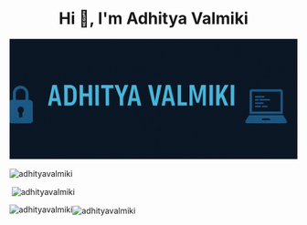 <h1 align="center">Hi 👋, I'm Adhitya Valmiki</h1>

<div style="text-align: center;">
 <img src="https://github.com/adhityavalmiki/adhityavalmiki/blob/main/assets/images/profilebanner.png" width="700" />
</div>

<p align="left"> <img src="https://komarev.com/ghpvc/?username=adhityavalmiki&label=Profile%20views&color=0e75b6&style=flat" alt="adhityavalmiki" /> </p>







<p>&nbsp;<img align="center" src="https://github-readme-stats.vercel.app/api?username=adhityavalmiki&show_icons=true&theme=blueberry&locale=en" alt="adhityavalmiki" /></p>

<p><img align="left" src="https://github-readme-stats.vercel.app/api/top-langs?username=adhityavalmiki&show_icons=true&theme=blueberry&locale=en&layout=compact" alt="adhityavalmiki" /></p>

<p><img align="center" src="https://github-readme-streak-stats.herokuapp.com/?user=adhityavalmiki&theme=blueberry" alt="adhityavalmiki" /></p>
